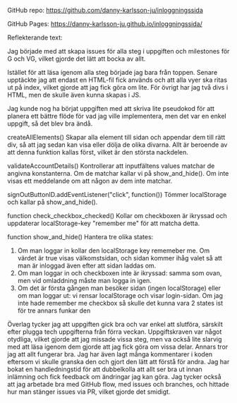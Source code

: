GitHub repo: https://github.com/danny-karlsson-ju/inloggningssida

GitHub Pages: https://danny-karlsson-ju.github.io/inloggningssida/

Reflekterande text:

Jag började med att skapa issues för alla steg i uppgiften och milestones för G och VG, vilket gjorde det lätt att bocka av allt.

Istället för att läsa igenom alla steg började jag bara från toppen. Senare upptäckte jag att endast en HTML-fil fick används och att alla vyer ska ritas ut på index, vilket gjorde att jag fick göra om lite. För övrigt har jag två divs i HTML, men de skulle även kunna skapas i JS.

Jag kunde nog ha börjat uppgiften med att skriva lite pseudokod för att planera ett bättre flöde för vad jag ville implementera, men det var en enkel uppgift, så det blev bra ändå.

createAllElements()
Skapar alla element till sidan och appendar dem till rätt div, så att jag sedan kan visa eller dölja de olika divarna. Allt är beroende av att denna funktion kallas först, vilket är den största nackdelen.

validateAccountDetails()
Kontrollerar att inputfältens values matchar de angivna konstanterna. Om de matchar kallar vi på show_and_hide(). Om inte visas ett meddelande om att någon av dem inte matchar.

signOutButtonID.addEventListener("click", function())
Tömmer localStorage och kallar på show_and_hide().

function check_checkbox_checked()
Kollar om checkboxen är ikryssad och uppdaterar localStorage-key "remember me" för att matcha detta.

function show_and_hide()
Hantera tre olika states:
1. Om man loggar in kollar den localStorage key rememeber me. Om värdet är true visas välkomstsidan, och sidan kommer ihåg valet så att man är inloggad även efter att sidan laddas om.
2. Om man loggar in och checkboxen inte är ikryssad: samma som ovan, men vid omladdning måste man logga in igen.
3. Om det är första gången man besöker sidan (ingen localStorage) eller om man loggar ut: vi rensar localStorage och visar login-sidan.
Om jag inte hade remember me checkbox så skulle det kunna vara 2 states ist för tre annars funkar den

Överlag tycker jag att uppgiften gick bra och var enkel att slutföra, särskilt efter plugga tech uppgifterna från förra veckan. Uppgiftskraven var något otydliga, vilket gjorde att jag missade vissa steg, men va också lite slarvig med att läsa igenom dem gjorde att jag fick göra om vissa delar.
Annars tror jag att allt fungerar bra. Jag har även lagt många kommentarer i koden eftersom vi skulle granska den och gjort den lätt att förstå för andra. Jag har bokat en handledningstid för att dubbelkolla att allt ser bra ut innan inlämning och fick feedback om ändringar jag kan göra.
Jag tycker också att jag arbetade bra med GitHub flow, med issues och branches, och hittade hur man stänger issues via PR, vilket gjorde det smidigt.
